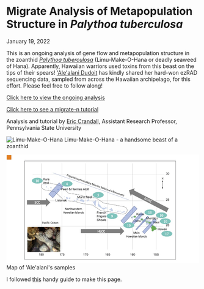 # Migrate Analysis of Metapopulation Structure in *Palythoa tuberculosa*

January 19, 2022

This is an ongoing analysis of gene flow and metapopulation structure in the zoanthid [*Palythoa tuberculosa*](http://www.marinespecies.org/aphia.php?p=taxdetails&id=220520) (Limu-Make-O-Hana or deadly seaweed of Hana). Apparently, Hawaiian warriors used toxins from this beast on the tips of their spears!  ['Ale'alani Dudoit](http://tobolab.org/people/graduate-students/alealani-dudoit/) has kindly shared her hard-won ezRAD sequencing data, sampled from across the Hawaiian archipelago, for this effort. Please feel free to follow along!

[Click here to view the ongoing analysis](Ptuberculosa_migrate.nb.html)

[Click here to see a migrate-n tutorial](migrate_lesson/migrate-n_lesson.nb.html)

Analysis and tutorial by [Eric Crandall](https://science.psu.edu/bio/people/edc5240), Assistant Research Professor, Pennsylvania State University

![Limu-Make-O-Hana](https://upload.wikimedia.org/wikipedia/commons/3/37/Palythoa_tuberculosa-2.jpg)
Limu-Make-O-Hana - a handsome beast of a zoanthid


![Map of Where 'Ale'alani sampled](figures/Ptuberculosa_Samples.jpg)
Map of 'Ale'alani's samples

















I followed [this](https://nicolas-van.github.io/easy-markdown-to-github-pages/) handy guide to make this page.